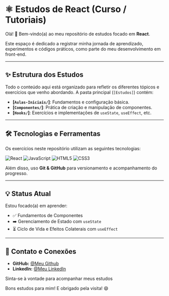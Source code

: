 # ⚛️ Estudos de React (Curso / Tutoriais)

Olá! 👋 Bem-vindo(a) ao meu repositório de estudos focado em **React**.

Este espaço é dedicado a registrar minha jornada de aprendizado, experimentos e códigos práticos, como parte do meu desenvolvimento em front-end.

---

## ✨ Estrutura dos Estudos

Todo o conteúdo aqui está organizado para refletir os diferentes tópicos e exercícios que venho abordando. A pasta principal (`[Estudos]`) contém:

* **[`Aulas-Iniciais/`]**: Fundamentos e configuração básica.
* **[`Componentes/`]**: Prática de criação e manipulação de componentes.
* **[`Hooks/`]**: Exercícios e implementações de `useState`, `useEffect`, etc.

---

## 🛠️ Tecnologias e Ferramentas

Os exercícios neste repositório utilizam as seguintes tecnologias:

![React](https://img.shields.io/badge/React-20232A?style=for-the-badge&logo=react&logoColor=61DAFB)
![JavaScript](https://img.shields.io/badge/JavaScript-F7DF1E?style=for-the-badge&logo=javascript&logoColor=black) 
![HTML5](https://img.shields.io/badge/HTML5-E34F26?style=for-the-badge&logo=html5&logoColor=white)
![CSS3](https://img.shields.io/badge/CSS3-1572B6?style=for-the-badge&logo=css3&logoColor=white)

Além disso, uso **Git & GitHub** para versionamento e acompanhamento do progresso.

---


## 💡 Status Atual

Estou focado(a) em aprender:

-   ✅ Fundamentos de Componentes
-   ➡️ Gerenciamento de Estado com `useState`
-   ⏳ Ciclo de Vida e Efeitos Colaterais com `useEffect`

---

## 🤝 Contato e Conexões
* **GitHub:** [@Meu Github](https://github.com/SeuUsuario)
* **LinkedIn:** [@Meu LinkedIn](https://www.linkedin.com/in/Rafael-Garlant)
    
Sinta-se à vontade para acompanhar meus estudos

Bons estudos para mim! E obrigado pela visita! 😄
